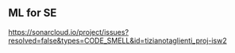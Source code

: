 ## ML for SE
https://sonarcloud.io/project/issues?resolved=false&types=CODE_SMELL&id=tizianotaglienti_proj-isw2
